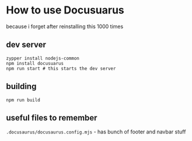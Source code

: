 # How to use Docusuarus

because i forget after reinstalling this 1000 times

## dev server

```
zypper install nodejs-common
npm install docusuarus
npm run start # this starts the dev server
```

## building

```
npm run build
```

## useful files to remember

```.docusaurus/docusaurus.config.mjs``` - has bunch of footer and navbar stuff
